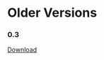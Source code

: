 # Older Versions


### 0.3
[Download](https://drive.google.com/open?id=1hV-MrX7TlqVuYJk2MVbWFuiiQAFDMMUj)
